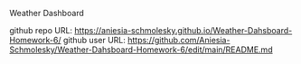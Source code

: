 Weather Dashboard

github repo URL: https://aniesia-schmolesky.github.io/Weather-Dahsboard-Homework-6/
github user URL: https://github.com/Aniesia-Schmolesky/Weather-Dahsboard-Homework-6/edit/main/README.md

